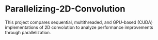 # Parallelizing-2D-Convolution
This project compares sequential, multithreaded, and GPU-based (CUDA) implementations of 2D convolution to analyze performance improvements through parallelization.
